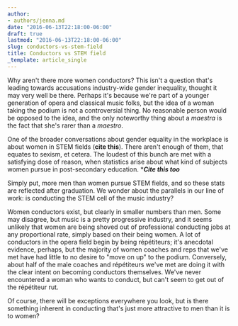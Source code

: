 ```yaml
---
author:
- authors/jenna.md
date: "2016-06-13T22:18:00-06:00"
draft: true
lastmod: "2016-06-13T22:18:00-06:00"
slug: conductors-vs-stem-field
title: Conductors vs STEM field
_template: article_single
---
```


Why aren't there more women conductors? This isn't a question that's leading towards accusations industry-wide gender inequality, thought it may very well be there. Perhaps it's because we're part of a younger generation of opera and classical music folks, but the idea of a woman taking the podium is not a controversial thing. No reasonable person would be opposed to the idea, and the only noteworthy thing about a *maestra* is the fact that she's rarer than a *maestro*.

One of the broader conversations about gender equality in the workplace is about women in STEM fields (****cite this****). There aren't enough of them, that equates to sexism, et cetera. The loudest of this bunch are met with a satisfying dose of reason, when statistics arise about what kind of subjects women pursue in post-secondary education. ****Cite this too***

Simply put, more men than women pursue STEM fields, and so these stats are reflected after graduation. We wonder about the parallels in our line of work: is conducting the STEM cell of the music industry?

Women conductors exist, but clearly in smaller numbers than men. Some may disagree, but music is a pretty progressive industry, and it seems unlikely that women are being shoved out of professional conducting jobs at any proportional rate, simply based on their being women. A lot of conductors in the opera field begin by being répétiteurs; it's anecdotal evidence, perhaps, but the majority of women coaches and reps that we've met have had little to no desire to "move on up" to the podium. Conversely, about half of the male coaches and répétiteurs we've met are doing it with the clear intent on becoming conductors themselves. We've never encountered a woman who wants to conduct, but can't seem to get out of the répétiteur rut.

Of course, there will be exceptions everywhere you look, but is there something inherent in conducting that's just more attractive to men than it is to women?

